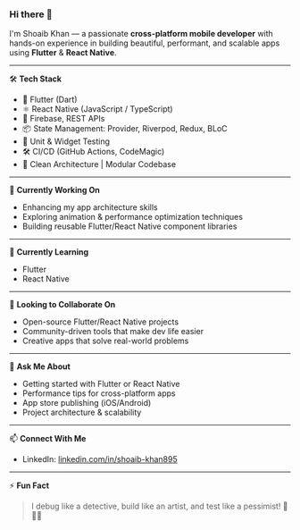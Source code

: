 ### Hi there 👋

I'm Shoaib Khan — a passionate **cross-platform mobile developer** with hands-on experience in building beautiful, performant, and scalable apps using **Flutter** & **React Native**.

---

🛠 **Tech Stack**

- 💙 Flutter (Dart)
- ⚛️ React Native (JavaScript / TypeScript)
- 🔌 Firebase, REST APIs
- 📦 State Management: Provider, Riverpod, Redux, BLoC
- 🧪 Unit & Widget Testing
- 🛠 CI/CD (GitHub Actions, CodeMagic)
- 🎯 Clean Architecture | Modular Codebase

---

🚀 **Currently Working On**
- Enhancing my app architecture skills
- Exploring animation & performance optimization techniques
- Building reusable Flutter/React Native component libraries

---

🌱 **Currently Learning**
- Flutter
- React Native

---

🤝 **Looking to Collaborate On**
- Open-source Flutter/React Native projects
- Community-driven tools that make dev life easier
- Creative apps that solve real-world problems

---

💬 **Ask Me About**
- Getting started with Flutter or React Native
- Performance tips for cross-platform apps
- App store publishing (iOS/Android)
- Project architecture & scalability

---

📫 **Connect With Me**
- LinkedIn: [linkedin.com/in/shoaib-khan895](https://linkedin.com/in/shoaib-khan895)

---

⚡ **Fun Fact**

> I debug like a detective, build like an artist, and test like a pessimist! 🧠🎨🧪

<!--
**shoaib-khan895/shoaib-khan895** is a ✨ _special_ ✨ repository because its `README.md` (this file) appears on your GitHub profile.
-->
